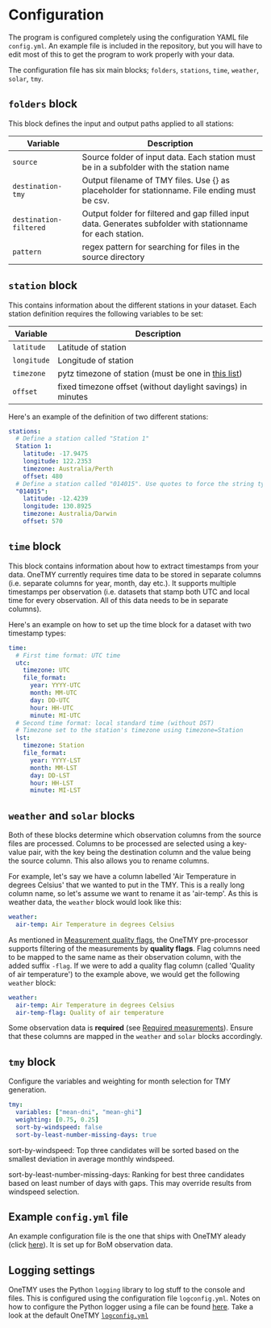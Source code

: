 # Configuration

The program is configured completely using the configuration YAML file `config.yml`. An example file is included in the repository, but you will have to edit most of this to get the program to work properly with your data.

The configuration file has six main blocks; `folders`, `stations`, `time`, `weather`, `solar`, `tmy`.

## `folders` block
This block defines the input and output paths applied to all stations:

| Variable    | Description                                                   |
|-------------|---------------------------------------------------------------|
| `source`    | Source folder of input data. Each station must be in a subfolder with the station name |
| `destination-tmy` | Output filename of TMY files. Use {} as placeholder for stationname. File ending must be csv. |
| `destination-filtered`  | Output folder for filtered and gap filled input data. Generates subfolder with stationname for each station. |
| `pattern`    | regex pattern for searching for files in the source directory |

## `station` block
This contains information about the different stations in your dataset. Each station definition requires the following variables to be set:

| Variable    | Description                                                   |
|-------------|---------------------------------------------------------------|
| `latitude`  | Latitude of station                                           |
| `longitude` | Longitude of station                                          |
| `timezone`  | pytz timezone of station (must be one in [this list][ref1])   |
| `offset`    | fixed timezone offset (without daylight savings) in minutes   |

[ref1]: https://stackoverflow.com/questions/13866926/is-there-a-list-of-pytz-timezones

Here's an example of the definition of two different stations:

```yaml
stations:
  # Define a station called "Station 1"
  Station 1:
    latitude: -17.9475
    longitude: 122.2353
    timezone: Australia/Perth
	offset: 480
  # Define a station called "014015". Use quotes to force the string type
  "014015":
    latitude: -12.4239
    longitude: 130.8925
    timezone: Australia/Darwin
	offset: 570
```

## `time` block

This block contains information about how to extract timestamps from your data. OneTMY currently requires time data to be stored in separate columns (i.e. separate columns for year, month, day etc.). It supports multiple timestamps per observation (i.e. datasets that stamp both UTC and local time for every observation. All of this data needs to be in separate columns).

Here's an example on how to set up the time block for a dataset with two timestamp types:

```yaml
time:
  # First time format: UTC time
  utc:
    timezone: UTC
    file_format:
      year: YYYY-UTC
      month: MM-UTC
      day: DD-UTC
      hour: HH-UTC
      minute: MI-UTC
  # Second time format: local standard time (without DST)
  # Timezone set to the station's timezone using timezone=Station
  lst:
    timezone: Station
    file_format:
      year: YYYY-LST
      month: MM-LST
      day: DD-LST
      hour: HH-LST
      minute: MI-LST
```

## `weather` and `solar` blocks

Both of these blocks determine which observation columns from the source files are processed. Columns to be processed are selected using a key-value pair, with the key being the destination column and the value being the source column. This also allows you to rename columns.

For example, let's say we have a column labelled 'Air Temperature in degrees Celsius' that we wanted to put in the TMY. This is a really long column name, so let's assume we want to rename it as 'air-temp'. As this is weather data, the `weather` block would look like this:

```yaml
weather:
  air-temp: Air Temperature in degrees Celsius
```

As mentioned in [Measurement quality flags](data_requirements.md#measurement_quality_flags), the OneTMY pre-processor supports filtering of the measurements by **quality flags**. Flag columns need to be mapped to the same name as their observation column, with the added suffix `-flag`. If we were to add a quality flag column (called 'Quality of air temperature') to the example above, we would get the following `weather` block:

```yaml
weather:
  air-temp: Air Temperature in degrees Celsius
  air-temp-flag: Quality of air temperature
```

Some observation data is **required** (see [Required measurements](data_requirements.md#required_measurements)). Ensure that these columns are mapped in the `weather` and `solar` blocks accordingly.

## `tmy` block

Configure the variables and weighting for month selection for TMY generation.

```yaml
tmy:
  variables: ["mean-dni", "mean-ghi"]
  weighting: [0.75, 0.25]
  sort-by-windspeed: false
  sort-by-least-number-missing-days: true
```

sort-by-windspeed: Top three candidates will be sorted based on the smallest deviation in average monthly windspeed.

sort-by-least-number-missing-days: Ranking for best three candidates based on least number of days with gaps. This may override results from windspeed selection.

## Example `config.yml` file

An example configuration file is the one that ships with OneTMY aleady (click [here](src/config.yml)). It is set up for BoM observation data.

## Logging settings

OneTMY uses the Python `logging` library to log stuff to the console and files. This is configured using the configuration file `logconfig.yml`. Notes on how to configure the Python logger using a file can be found [here](https://docs.python.org/3/library/logging.config.html#logging-config-fileformat). Take a look at the default OneTMY [`logconfig.yml`](src/logconfig.yml)
